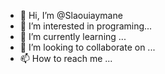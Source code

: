 - 👋 Hi, I’m @Slaouiaymane
- 👀 I’m interested in programing...
- 🌱 I’m currently learning ...
- 💞️ I’m looking to collaborate on ...
- 📫 How to reach me ...

<!---
Slaouiaymane/Slaouiaymane is a ✨ special ✨ repository because its `README.md` (this file) appears on your GitHub profile.
You can click the Preview link to take a look at your changes.
--->
